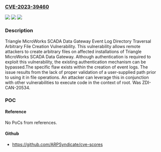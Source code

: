 ### [CVE-2023-39460](https://cve.mitre.org/cgi-bin/cvename.cgi?name=CVE-2023-39460)
![](https://img.shields.io/static/v1?label=Product&message=SCADA%20Data%20Gateway&color=blue)
![](https://img.shields.io/static/v1?label=Version&message=%3D%205.1.3.20324%20&color=brighgreen)
![](https://img.shields.io/static/v1?label=Vulnerability&message=CWE-22%3A%20Improper%20Limitation%20of%20a%20Pathname%20to%20a%20Restricted%20Directory%20('Path%20Traversal')&color=brighgreen)

### Description

Triangle MicroWorks SCADA Data Gateway Event Log Directory Traversal Arbitrary File Creation Vulnerability. This vulnerability allows remote attackers to create arbitrary files on affected installations of Triangle MicroWorks SCADA Data Gateway. Although authentication is required to exploit this vulnerability, the existing authentication mechanism can be bypassed.The specific flaw exists within the creation of event logs. The issue results from the lack of proper validation of a user-supplied path prior to using it in file operations. An attacker can leverage this in conjunction with other vulnerabilities to execute code in the context of root. Was ZDI-CAN-20534.

### POC

#### Reference
No PoCs from references.

#### Github
- https://github.com/ARPSyndicate/cve-scores

